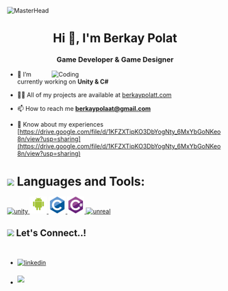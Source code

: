  ![MasterHead](https://media.licdn.com/dms/image/D4D16AQEC-UfbdvWpng/profile-displaybackgroundimage-shrink_350_1400/0/1688833068752?e=1694044800&v=beta&t=M-PQtAUoqF_97JqJqOqeQRoLni_Wz6CmXYSo-xVCt8w)
<h1 align="center">Hi 👋, I'm Berkay Polat</h1>
<h3 align="center">Game Developer & Game Designer</h3>
<img align="right" alt="Coding" width="400" src="https://cdn.dribbble.com/users/1159713/screenshots/3397424/game-box-gif.gif">




- 🔭 I’m currently working on **Unity & C#**

- 👨‍💻 All of my projects are available at [berkaypolatt.com](https://berkaypolatt.com/portfolio.html)


- 📫 How to reach me **berkaypolaat@gmail.com**

- 📄 Know about my experiences [https://drive.google.com/file/d/1KFZXTipKO3DbYogNty_6MxYbGoNKeo8n/view?usp=sharing](https://drive.google.com/file/d/1KFZXTipKO3DbYogNty_6MxYbGoNKeo8n/view?usp=sharing)


</p>

# <img src = "https://media2.giphy.com/media/QssGEmpkyEOhBCb7e1/giphy.gif?cid=ecf05e47a0n3gi1bfqntqmob8g9aid1oyj2wr3ds3mg700bl&rid=giphy.gif" width = 32px> Languages and Tools:
<p align="left"> <a href="https://unity.com/" target="_blank" rel="noreferrer"> <img src="https://www.vectorlogo.zone/logos/unity3d/unity3d-icon.svg" alt="unity" width="40" height="40"/> </a> <a href="https://developer.android.com" target="_blank" rel="noreferrer"> <img src="https://raw.githubusercontent.com/devicons/devicon/master/icons/android/android-original-wordmark.svg" alt="android" width="40" height="40"/> </a> <a href="https://www.cprogramming.com/" target="_blank" rel="noreferrer"> <img src="https://raw.githubusercontent.com/devicons/devicon/master/icons/c/c-original.svg" alt="c" width="40" height="40"/> </a> <a href="https://www.w3schools.com/cs/" target="_blank" rel="noreferrer"> <img src="https://raw.githubusercontent.com/devicons/devicon/master/icons/csharp/csharp-original.svg" alt="csharp" width="40" height="40"/> </a><a href="https://unrealengine.com/" target="_blank" rel="noreferrer"> <img src="https://raw.githubusercontent.com/kenangundogan/fontisto/036b7eca71aab1bef8e6a0518f7329f13ed62f6b/icons/svg/brand/unreal-engine.svg" alt="unreal" width="40" height="40"/> </a> </p>



## <b></b><img src="https://media.giphy.com/media/iY8CRBdQXODJSCERIr/giphy.gif" width="30px"> Let's Connect..!
<br>
<div align='left'>

<ul>

<li>
<a href="https://linkedin.com/in/berkaypolat" target="_blank">
<img src="https://img.shields.io/badge/linkedin: berkaypolat-%2300acee.svg?color=405DE6&style=for-the-badge&logo=linkedin&logoColor=white" alt=linkedin style="margin-bottom: 5px;"/>
</a>
</li>

<br>


<li>
<a href="mailto:berkaypolaat@gmail.com" target="_blank">
<img src="https://img.shields.io/badge/gmail:  berkaypolaat@gmail.com-%23EA4335.svg?style=for-the-badge&logo=gmail&logoColor=white" t=mail style="margin-bottom: 5px;" />
</a>
</li>
	
</ul>
</div>

<br>
<br>
<br>
<br>

<div align='center'>

  <br>
  

